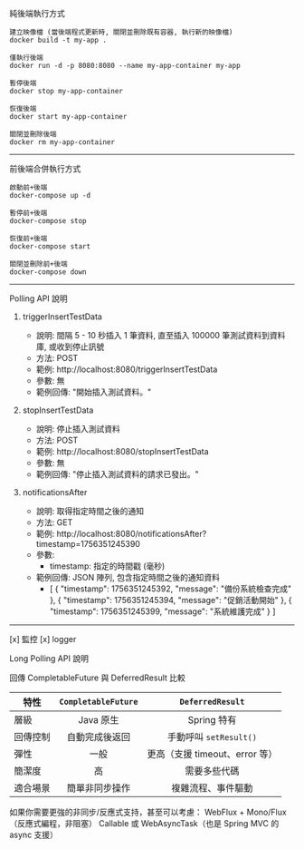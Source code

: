 純後端執行方式

    建立映像檔 (當後端程式更新時, 關閉並刪除既有容器, 執行新的映像檔)
    docker build -t my-app .

    僅執行後端
    docker run -d -p 8080:8080 --name my-app-container my-app
    
    暫停後端
    docker stop my-app-container
    
    恢復後端
    docker start my-app-container
    
    關閉並刪除後端
    docker rm my-app-container

---------------------------------------------------
前後端合併執行方式

    啟動前+後端
    docker-compose up -d
    
    暫停前+後端
    docker-compose stop
    
    恢復前+後端
    docker-compose start
    
    關閉並刪除前+後端
    docker-compose down

---------------------------------------------------

Polling API 說明
1. triggerInsertTestData
    - 說明: 間隔 5 - 10 秒插入 1 筆資料, 直至插入 100000 筆測試資料到資料庫, 或收到停止訊號
    - 方法: POST
    - 範例: http://localhost:8080/triggerInsertTestData
    - 參數: 無
    - 範例回傳: "開始插入測試資料。"

2. stopInsertTestData
    - 說明: 停止插入測試資料
    - 方法: POST
    - 範例: http://localhost:8080/stopInsertTestData
    - 參數: 無
    - 範例回傳: "停止插入測試資料的請求已發出。"

2. notificationsAfter
   - 說明: 取得指定時間之後的通知
   - 方法: GET
   - 範例: http://localhost:8080/notificationsAfter?timestamp=1756351245390
   - 參數:
     - timestamp: 指定的時間戳 (毫秒)
   - 範例回傳: JSON 陣列, 包含指定時間之後的通知資料
     - [
         {
            "timestamp": 1756351245392,
            "message": "備份系統檢查完成"
         },
         {
            "timestamp": 1756351245394,
            "message": "促銷活動開始"
         },
         {
            "timestamp": 1756351245399,
            "message": "系統維護完成"
         }
       ]

---------------------------------------------------

[x] 監控
[x] logger


Long Polling API 說明





回傳 CompletableFuture 與 DeferredResult 比較

|  特性   | `CompletableFuture`  | `DeferredResult` |
|  ----  | :----:  | :---: |
| 層級  | Java 原生 | Spring 特有 |
| 回傳控制  | 自動完成後返回 | 手動呼叫 `setResult()` |
| 彈性  | 一般 | 更高（支援 timeout、error 等） |
| 簡潔度  | 高 | 需要多些代碼 |
| 適合場景  | 簡單非同步操作 | 複雜流程、事件驅動 |


如果你需要更強的非同步/反應式支持，甚至可以考慮：
WebFlux + Mono/Flux（反應式編程，非阻塞）
Callable 或 WebAsyncTask（也是 Spring MVC 的 async 支援）